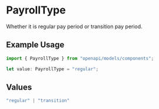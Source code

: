 # PayrollType

Whether it is regular pay period or transition pay period.

## Example Usage

```typescript
import { PayrollType } from "openapi/models/components";

let value: PayrollType = "regular";
```

## Values

```typescript
"regular" | "transition"
```